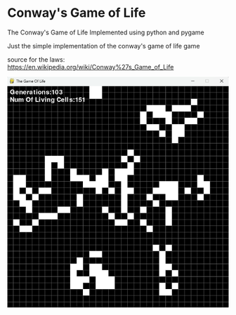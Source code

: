 # Conway's Game of Life
The Conway's Game of Life Implemented using python and pygame

Just the simple implementation of the conway's game of life game

source for the laws: <a href="https://en.wikipedia.org/wiki/Conway%27s_Game_of_Life">https://en.wikipedia.org/wiki/Conway%27s_Game_of_Life</a>

<img src="conway's game of life pic.png" alt="conway's game of life pic.png">
